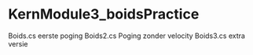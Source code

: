 # KernModule3_boidsPractice
Boids.cs eerste poging
Boids2.cs Poging zonder velocity
Boids3.cs extra versie
